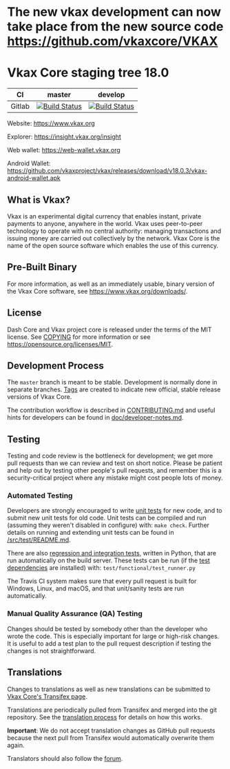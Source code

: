 The new vkax development can now take place from the new source code https://github.com/vkaxcore/VKAX
==============================================================================================

Vkax Core staging tree 18.0
===========================

|CI|master|develop|
|-|-|-|
|Gitlab|[![Build Status](https://gitlab.com/dashpay/dash/badges/master/pipeline.svg)](https://gitlab.com/dashpay/dash/-/tree/master)|[![Build Status](https://gitlab.com/dashpay/dash/badges/develop/pipeline.svg)](https://gitlab.com/dashpay/dash/-/tree/develop)|

Website: https://www.vkax.org

Explorer: https://insight.vkax.org/insight

Web wallet: https://web-wallet.vkax.org

Android Wallet: https://github.com/vkaxproject/vkax/releases/download/v18.0.3/vkax-android-wallet.apk


What is Vkax?
-------------

Vkax is an experimental digital currency that enables instant, private
payments to anyone, anywhere in the world. Vkax uses peer-to-peer technology
to operate with no central authority: managing transactions and issuing money
are carried out collectively by the network. Vkax Core is the name of the open
source software which enables the use of this currency.

Pre-Built Binary
----------------

For more information, as well as an immediately usable, binary version of
the Vkax Core software, see https://www.vkax.org/downloads/.

License
-------

Dash Core and Vkax project core is released under the terms of the MIT license. See [COPYING](COPYING) for more
information or see https://opensource.org/licenses/MIT.

Development Process
-------------------

The `master` branch is meant to be stable. Development is normally done in separate branches.
[Tags](https://github.com/vkaxproject/vkax/tags) are created to indicate new official,
stable release versions of Vkax Core.

The contribution workflow is described in [CONTRIBUTING.md](CONTRIBUTING.md)
and useful hints for developers can be found in [doc/developer-notes.md](doc/developer-notes.md).

Testing
-------

Testing and code review is the bottleneck for development; we get more pull
requests than we can review and test on short notice. Please be patient and help out by testing
other people's pull requests, and remember this is a security-critical project where any mistake might cost people
lots of money.

### Automated Testing

Developers are strongly encouraged to write [unit tests](src/test/README.md) for new code, and to
submit new unit tests for old code. Unit tests can be compiled and run
(assuming they weren't disabled in configure) with: `make check`. Further details on running
and extending unit tests can be found in [/src/test/README.md](/src/test/README.md).

There are also [regression and integration tests](/test), written
in Python, that are run automatically on the build server.
These tests can be run (if the [test dependencies](/test) are installed) with: `test/functional/test_runner.py`

The Travis CI system makes sure that every pull request is built for Windows, Linux, and macOS, and that unit/sanity tests are run automatically.

### Manual Quality Assurance (QA) Testing

Changes should be tested by somebody other than the developer who wrote the
code. This is especially important for large or high-risk changes. It is useful
to add a test plan to the pull request description if testing the changes is
not straightforward.

Translations
------------

Changes to translations as well as new translations can be submitted to
[Vkax Core's Transifex page](https://www.transifex.com/projects/p/vkax/).

Translations are periodically pulled from Transifex and merged into the git repository. See the
[translation process](doc/translation_process.md) for details on how this works.

**Important**: We do not accept translation changes as GitHub pull requests because the next
pull from Transifex would automatically overwrite them again.

Translators should also follow the [forum](https://www.dash.org/forum/topic/dash-worldwide-collaboration.88/).
